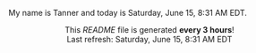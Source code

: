 My name is Tanner and today is Saturday, June 15, 8:31 AM EDT.

<p align="center">This <i>README</i> file is generated <b>every 3 hours</b>!</br>Last refresh: Saturday, June 15, 8:31 AM EDT<br /></p>
